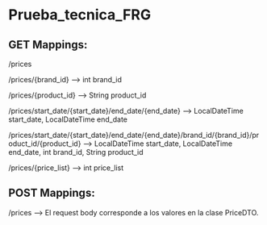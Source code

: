 # Prueba_tecnica_FRG

## GET Mappings:
/prices

/prices/{brand_id} --> int brand_id

/prices/{product_id} --> String product_id

/prices/start_date/{start_date}/end_date/{end_date} --> LocalDateTime start_date, LocalDateTime end_date

/prices/start_date/{start_date}/end_date/{end_date}/brand_id/{brand_id}/product_id/{product_id} --> LocalDateTime start_date, LocalDateTime end_date, int brand_id, String product_id

/prices/{price_list} --> int price_list

## POST Mappings:
/prices --> El request body corresponde a los valores en la clase PriceDTO.
